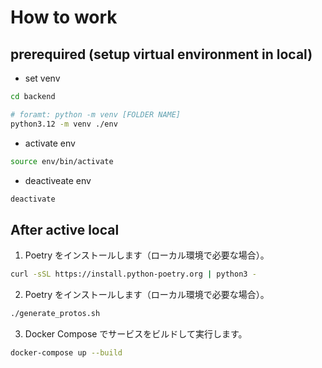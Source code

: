 # How to work

## prerequired (setup virtual environment in local)

- set venv

```bash
cd backend
```

```bash
# foramt: python -m venv [FOLDER NAME]
python3.12 -m venv ./env
```

- activate env

```bash
source env/bin/activate
```

- deactiveate env

```bash
deactivate
```

## After active local

1. Poetry をインストールします（ローカル環境で必要な場合）。

```bash
curl -sSL https://install.python-poetry.org | python3 -
```

2. Poetry をインストールします（ローカル環境で必要な場合）。

```bash
./generate_protos.sh
```

3. Docker Compose でサービスをビルドして実行します。

```bash
docker-compose up --build
```
